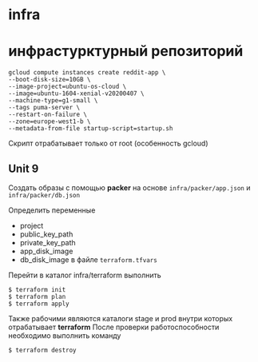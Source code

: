 # infra
# инфрастурктурный репозиторий

```
gcloud compute instances create reddit-app \
--boot-disk-size=10GB \
--image-project=ubuntu-os-cloud \
--image=ubuntu-1604-xenial-v20200407 \
--machine-type=g1-small \
--tags puma-server \
--restart-on-failure \
--zone=europe-west1-b \
--metadata-from-file startup-script=startup.sh
```

Скрипт отрабатывает только от root (особенность gcloud)

## Unit 9
Создать образы с помощью **packer** на основе `infra/packer/app.json` и `infra/packer/db.json`

Определить переменные
* project
* public_key_path
* private_key_path
* app_disk_image
* db_disk_image
в файле `terraform.tfvars`

Перейти в каталог infra/terraform выполнить
```
$ terraform init
$ terraform plan
$ terraform apply
```

Также рабочими являются каталоги stage и prod внутри которых отрабатывает **terraform**
После проверки работоспособности необходимо выполнить команду
```
$ terraform destroy
```
